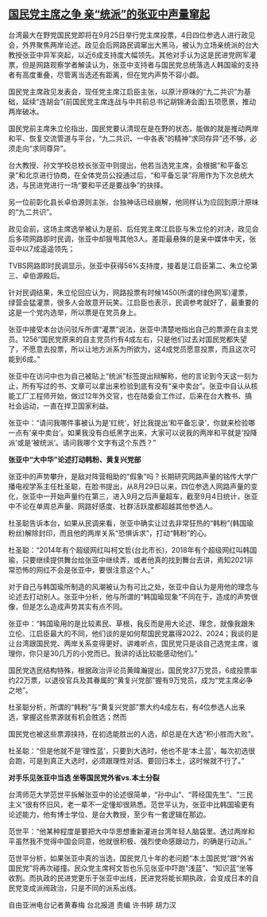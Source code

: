 <!--1631009866000-->
[国民党主席之争 亲“统派”的张亚中声量窜起](https://www.rfa.org/mandarin/yataibaodao/gangtai/hcm0907a-09072021061629.html)
------

<p class="p1">台湾最大在野党国民党即将在9月25日举行党主席投票，4日四位参选人进行政见会，外界聚焦两岸论述。政见会后网路民调窜出大黑马，被认为立场亲统派的台大教授张亚中异军突起，以近6成支持度大幅领先。其他对手认为这是民进党网军灌票，但是网路观察学者解读认为，张亚中支持者与国民党总统落选人韩国瑜的支持者有高度重叠，尽管离当选还有距离，但在党内声势不容小觑。</p><p class="p1">国民党主席政见发表会，现任党主席江启臣主张，以原汁原味的“九二共识”为基础，延续“连胡会”(前国民党主席连战与中共前总书记胡锦涛会面)五项愿景，推动两岸破冰。</p><p class="p1">国民党前主席朱立伦指出，国民党要认清现在是在野的状态，能做的就是推动两岸和平、恢复交流管道与平台，“九二共识、一中各表”的精神“求同存异”还不够，必须走向“求同尊异”。</p><p class="p1">台大教授、孙文学校总校长张亚中则提出，他若当选党主席，会根据“和平备忘录”和北京进行协商，在全体党员公投通过后，“和平备忘录”将用作为下次总统大选，与民进党进行一场“要和平还是要战争”的抉择。</p><p class="p1">另一位前彰化县长卓伯源则主张，台独神话已经崩解，他同样认为应回到原汁原味的“九二共识”。</p><p class="p1">政见会前，这场主席选举被认为是前、后任党主席江启臣与朱立伦的对决，政见会后多项网路即时民调，张亚中却狠甩其他3人。差距最悬殊的是亲中媒体中天，张亚中以7成遥遥领先；</p><p class="p1">TVBS网路即时民调显示，张亚中获得56%支持度，接着是江启臣第二、朱立伦第三、卓伯源殿后。</p><p class="p1">针对民调结果，朱立伦回应认为，网路投票有时候1450(所谓的绿色网军)灌票，绿营会猛灌票，很多人会故意开玩笑。江启臣也表示，民调参考就好了，最重要的这是一个党内选举，所以票是在党员身上。</p><p class="p1">张亚中接受本台访问驳斥所谓“灌票”说法，张亚中清楚地指出自己的票源在自主党员。1256“国民党原来的自主党员约有4成左右，只是他们过去对国民党都失望了，不愿意去投票，所以让地方派系为所欲为，这4成党员愿意投票，而且这次可能到6成。”</p><p class="p1">张亚中在访问中也为自己被贴上“统派”标签提出辩解称，他的言论到今天这一刻为止，所有写过的书、文章可以拿出来检验到底有没有“亲中卖台”。张亚中自认从核能工厂工程师开始，做过12年外交官，也在陆委会工作过，后来在台大教书、搞社会运动，一直在捍卫国家利益。</p><p class="p1">张亚中：“请问我哪件事被认为是’红统’，好比我提出‘和平备忘录’，你就来检验哪一点有‘亲中卖台’。如果我没有白纸黑字出来，大家可以说我的两岸和平就是‘投降派’或是‘被统派’。请问我哪个文字有这个东西？”</p><p class="p1"><strong>张亚中“大中华”论述打动韩粉、黄复兴党部</strong></p><p class="p1">张亚中的声势攀升，是<span class="s1">敌</span>对阵营相助的“假象”吗？长期研究网路声量的铭传大学广播电视学系主任杜圣聪，在脸书提出，从8月29日以来，四位参选人网路声量的变化，张亚中一开始声量约在第三，进入9月之后声量超车，截至9月4日统计，张亚中不论在单周总声量、网路好感度、社群活跃度都超越其他参选人。</p><p class="p1">杜圣聪告诉本台，如果从民调来看，张亚中确实让过去非常狂热的“韩粉”(韩国瑜粉丝)解除封印，而且他的两岸关系“恐惧诉求”，打动“韩粉”的心。</p><p class="p1">杜圣聪：“2014年有个超级网红叫柯文哲(台北市长)，2018年有个超级网红叫韩国瑜，只要继续提供舞台给张亚中继续弄，或者他真的找到舞台去讲，焉知2021非常恐怖的网红不会是张亚中，要很注意这个人。”</p><p class="p1">对于自己与韩国瑜所制造的风潮被认为有可比之处，张亚中自认为是用他的理念与论述去打动别人。张亚中分析，他与所谓的“韩国瑜现象”不同在于，造成的声势很像，但是怎么造成声势其实有点不同。</p><p class="p1">张亚中：“韩国瑜用的是比较素民、草根，我反而是用大论述、理念，就像我跟朱立伦、江启臣最大的不同，他们谈的是如何帮国民党赢得2022、2024；我谈的是让台湾跟国民党、两岸关系变得更好。讲难听点，国民党只是谈自己选党主席，谁理你，你只是30几万的小党而已。我讲的话比较能感动他们。”</p><p class="p1">国民党选民结构特殊，根据政治评论员黄暐瀚提出，国民党37万党员，6成投票率约22万票，以退役官兵及其眷属的“黄复兴党部”握有9万党员，成为“党主席必争之地”。</p><p class="p1">杜圣聪分析，所谓的“韩粉”与“黄复兴党部”票大约4成左右，有4位参选人出来选，掌握这些票源就有机会胜选；然而</p><p class="p1">国民党也被这些票源挟持，在初选能胜出的人选，却总是在大选“积小胜而大败”。</p><p class="p1">杜圣聪：“但是他就不是’理性蓝’，只要到大选时，他也不是‘本土蓝’，每次初选很会跑，可是到真正大选时，必须跟理性对话、要回归本土，这时候就不行了。”</p><p class="p1"><strong>对手乐见张亚中当选 坐等国民党外省vs.本土分裂</strong></p><p class="p1">台湾师范大学范世平拆解张亚中的论述很简单，“孙中山”、“蒋经国先生”、“三民主义”很有怀旧风，老一辈不一定懂却很熟悉。范世平认为，张亚中比韩国瑜更有论述能力，他有博士学位、是台大教授，至少有一套逻辑在那边。</p><p class="p1">范世平：“他某种程度是要把大中华思想重新灌进台湾年轻人脑袋里。透过两岸和平虽然我不觉得中国会同意，他就很积极、强烈使命感跟动力，的确是行动派。”</p><p class="p1">范世平分析，如果张亚中真的当选，国民党几十年的老问题“本土国民党”跟“外省国民党”将再次碰撞。民众党主席柯文哲也乐见张亚中吓跑“浅蓝”、“知识蓝”坐等收割。而执政的民进党更乐于张亚中出线，民进党将能长期执政，会变成日本的自民党变成派阀政治，只是不同的派系出线。</p><p class="p1">自由亚洲电台记者黄春梅 台北报道 责编 许书婷 胡力汉</p><p class="p3"></p><p class="p3"></p>
